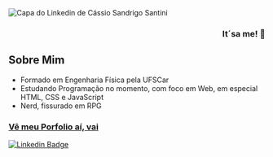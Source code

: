 <img src="https://i.imgur.com/Ol6GOXJ.jpg" alt="Capa do Linkedin de Cássio Sandrigo Santini">

### <p align="right">It´sa me! 👋</p>

## Sobre Mim
- Formado em Engenharia Física pela UFSCar
- Estudando Programação no momento, com foco em Web, em especial HTML, CSS e JavaScript
- Nerd, fissurado em RPG

### <a href="https://enyus.github.io/">Vê meu Porfolio aí, vai</a>


[![Linkedin Badge](https://img.shields.io/badge/-LinkedIn-blue?style=flat-square&logo=Linkedin&logoColor=white&link=https://www.linkedin.com/in/c%C3%A1ssio-sandrigo-santini-929451204/)](https://www.linkedin.com/in/c%C3%A1ssio-sandrigo-santini-929451204/)
